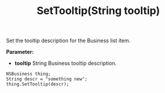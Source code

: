 ﻿---
uid: crmscript_ref_NSBusiness_SetTooltip
title: SetTooltip(String tooltip)
intellisense: NSBusiness.SetTooltip
keywords: NSBusiness, SetTooltip
so.topic: reference
---

Set the tooltip description for the Business list item.

**Parameter:** 
 - **tooltip** String Business tooltip description.

```crmscript
NSBusiness thing;
String descr = "something new";
thing.SetTooltip(descr);
```

